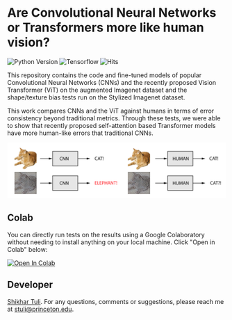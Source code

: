 # Are Convolutional Neural Networks or Transformers more like human vision?

![Python Version](https://img.shields.io/badge/python-v3.6%20%7C%20v3.7%20%7C%20v3.8-blue)
![Tensorflow](https://img.shields.io/badge/tensorflow-v2.4-orange)
![Hits](https://hits.seeyoufarm.com/api/count/incr/badge.svg?url=https%3A%2F%2Fgithub.com%2Fshikhartuli%2Fcnn_txf_bias&count_bg=%2379C83D&title_bg=%23555555&icon=&icon_color=%23E7E7E7&title=hits&edge_flat=false)

This repository contains the code and fine-tuned models of popular Convolutional Neural Networks (CNNs) and the recently proposed Vision Transformer (ViT) on the augmented Imagenet dataset and the shape/texture bias tests run on the Stylized Imagenet dataset.

This work compares CNNs and the ViT against humans in terms of error consistency beyond traditional metrics. Through these tests, we were able to show that recently proposed self-attention based Transformer models have more human-like errors that traditional CNNs.

![Illustration](https://github.com/shikhartuli/cnn_txf_bias/blob/main/CNN_vs_Human.png?raw=true)

## Colab

You can directly run tests on the results using a Google Colaboratory without needing to install anything on your local machine. Click "Open in Colab" below:

[![Open In Colab](https://colab.research.google.com/assets/colab-badge.svg)](https://colab.research.google.com/github/shikhartuli/cnn_txf_bias/blob/main/tests/confusion_matrices.ipynb)

## Developer

[Shikhar Tuli](https://github.com/shikhartuli). For any questions, comments or suggestions, please reach me at [stuli@princeton.edu](mailto:stuli@princeton.edu).
